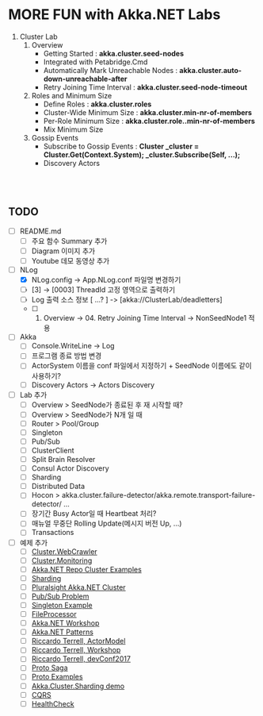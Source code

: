 # MORE FUN with Akka.NET Labs 

1. Cluster Lab
   1. Overview  
       - Getting Started : **akka.cluster.seed-nodes**
       - Integrated with Petabridge.Cmd  
       - Automatically Mark Unreachable Nodes : **akka.cluster.auto-down-unreachable-after**
       - Retry Joining Time Interval : **akka.cluster.seed-node-timeout**
   1. Roles and Minimum Size  
       - Define Roles : **akka.cluster.roles**
       - Cluster-Wide Minimum Size : **akka.cluster.min-nr-of-members**
       - Per-Role Minimum Size : **akka.cluster.role.<role-name>.min-nr-of-members**
       - Mix Minimum Size  
   1. Gossip Events
       - Subscribe to Gossip Events : **Cluster _cluster = Cluster.Get(Context.System); _cluster.Subscribe(Self, ...);**
       - Discovery Actors
   
<br/>
<br/>

## TODO
- [ ] README.md
  - [ ] 주요 함수 Summary 추가
  - [ ] Diagram 이미지 추가
  - [ ] Youtube 데모 동영상 추가
- [ ] NLog
  - [x] NLog.config -> App.NLog.conf 파일명 변경하기
  - [ ] [3] -> [0003] ThreadId 고정 영역으로 출력하기
  - [ ] Log 출력 소스 정보 [ ...? ] -> [akka://ClusterLab/deadletters]
  - [ ] 01. Overview -> 04. Retry Joining Time Interval -> NonSeedNode1 적용
- [ ] Akka
  - [ ] Console.WriteLine -> Log
  - [ ] 프로그램 종료 방법 변경
  - [ ] ActorSystem 이름을 conf 파일에서 지정하기 + SeedNode 이름에도 같이 사용하기?
  - [ ] Discovery Actors -> Actors Discovery
- [ ] Lab 추가
  - [ ] Overview > SeedNode가 종료된 후 재 시작할 때?
  - [ ] Overview > SeedNode가 N개 일 때
  - [ ] Router > Pool/Group
  - [ ] Singleton
  - [ ] Pub/Sub
  - [ ] ClusterClient
  - [ ] Split Brain Resolver
  - [ ] Consul Actor Discovery
  - [ ] Sharding
  - [ ] Distributed Data
  - [ ] Hocon > akka.cluster.failure-detector/akka.remote.transport-failure-detector/ ...
  - [ ] 장기간 Busy Actor일 때 Heartbeat 처리?
  - [ ] 매뉴얼 무중단 Rolling Update(메시지 버전 Up, ...)
  - [ ] Transactions
- [ ] 예제 추가
  - [ ] [Cluster.WebCrawler](https://github.com/petabridge/akkadotnet-code-samples/tree/master/Cluster.WebCrawler)
  - [ ] [Cluster.Monitoring](https://github.com/cgstevens/Akka.Cluster.Monitor)
  - [ ] [Akka.NET Repo Cluster Examples](https://github.com/akkadotnet/akka.net/tree/dev/src/examples/Cluster)
  - [ ] [Sharding](https://github.com/uatec/akka.net-clustersharding-example)
  - [ ] [Pluralsight Akka.NET Cluster](https://github.com/thelegendofando/Pluralsight)
  - [ ] [Pub/Sub Problem](https://github.com/thelegendofando/ProducerConsumerProblem)
  - [ ] [Singleton Example](https://github.com/cgstevens/MyClusterServices)
  - [ ] [FileProcessor](https://github.com/cgstevens/FileProcessor)
  - [ ] [Akka.NET Workshop](https://github.com/profesor79/LDNAAkkaWorkshop)
  - [ ] [Akka.NET Patterns](https://github.com/profesor79/akka.net.Patterns)
  - [ ] [Riccardo Terrell, ActorModel](https://github.com/rikace/AkkaActorModel)
  - [ ] [Riccardo Terrell, Workshop](https://github.com/rikace/akkaworkshop)
  - [ ] [Riccardo Terrell, devConf2017](https://github.com/rikace/devConf2017)
  - [ ] [Proto Saga](http://proto.actor/blog/2017/06/24/money-transfer-saga.html)
  - [ ] [Proto Examples](https://github.com/rogeralsing/protoactor-dotnet/tree/dev/examples)
  - [ ] [Akka.Cluster.Sharding demo](https://github.com/Horusiath/AkkaDemos)
  - [ ] [CQRS](https://github.com/Horusiath/AkkaCQRS)
  - [ ] [HealthCheck](https://github.com/petabridge/akkadotnet-healthcheck)

